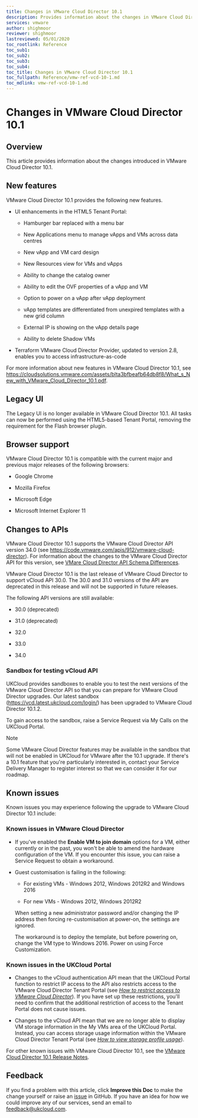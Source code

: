 ```yaml
---
title: Changes in VMware Cloud Director 10.1
description: Provides information about the changes in VMware Cloud Director 10.1
services: vmware
author: shighmoor
reviewer: shighmoor
lastreviewed: 05/01/2020
toc_rootlink: Reference
toc_sub1: 
toc_sub2:
toc_sub3:
toc_sub4:
toc_title: Changes in VMware Cloud Director 10.1
toc_fullpath: Reference/vmw-ref-vcd-10-1.md
toc_mdlink: vmw-ref-vcd-10-1.md
---
```


# Changes in VMware Cloud Director 10.1

## Overview

This article provides information about the changes introduced in VMware Cloud Director 10.1.

## New features

VMware Cloud Director 10.1 provides the following new features.

- UI enhancements in the HTML5 Tenant Portal:

  - Hamburger bar replaced with a menu bar

  - New Applications menu to manage vApps and VMs across data centres

  - New vApp and VM card design

  - New Resources view for VMs and vApps

  - Ability to change the catalog owner

  - Ability to edit the OVF properties of a vApp and VM

  - Option to power on a vApp after vApp deployment

  - vApp templates are differentiated from unexpired templates with a new grid column

  - External IP is showing on the vApp details page

  - Ability to delete Shadow VMs

- Terraform VMware Cloud Director Provider, updated to version 2.8, enables you to access infrastructure-as-code

For more information about new features in VMware Cloud Director 10.1, see <https://cloudsolutions.vmware.com/assets/blta3bfbeafb64db8f8/What_s_New_with_VMware_Cloud_Director_10.1.pdf>.

## Legacy UI

The Legacy UI is no longer available in VMware Cloud Director 10.1. All tasks can now be performed using the HTML5-based Tenant Portal, removing the requirement for the Flash browser plugin.

## Browser support

VMware Cloud Director 10.1 is compatible with the current major and previous major releases of the following browsers:

- Google Chrome

- Mozilla Firefox

- Microsoft Edge

- Microsoft Internet Explorer 11

## Changes to APIs

VMware Cloud Director 10.1 supports the VMware Cloud Director API version 34.0 (see <https://code.vmware.com/apis/912/vmware-cloud-director>). For information about the changes to the VMware Cloud Director API for this version, see [VMare Cloud Director API Schema Differences](https://code.vmware.com/apis/912/vmware-cloud-director/doc/diff/index.html).

VMware Cloud Director 10.1 is the last release of VMware Cloud Director to support vCloud API 30.0. The 30.0 and 31.0 versions of the API are deprecated in this release and will not be supported in future releases.

The following API versions are still available:

- 30.0 (deprecated)

- 31.0 (deprecated)

- 32.0

- 33.0

- 34.0

### Sandbox for testing vCloud API

UKCloud provides sandboxes to enable you to test the next versions of the VMware Cloud Director API so that you can prepare for VMware Cloud Director upgrades. Our latest sandbox (<https://vcd.latest.ukcloud.com/login/>) has been upgraded to VMware Cloud Director 10.1.2.

To gain access to the sandbox, raise a Service Request via My Calls on the UKCloud Portal.

> [!NOTE]
> Some VMware Cloud Director features may be available in the sandbox that will not be enabled in UKCloud for VMware after the 10.1 upgrade. If there's a 10.1 feature that you're particularly interested in, contact your Service Delivery Manager to register interest so that we can consider it for our roadmap.

## Known issues

Known issues you may experience following the upgrade to VMware Cloud Director 10.1 include:

### Known issues in VMware Cloud Director

- If you've enabled the **Enable VM to join domain** options for a VM, either currently or in the past, you won't be able to amend the hardware configuration of the VM. If you encounter this issue, you can raise a Service Request to obtain a workaround. 

- Guest customisation is failing in the following:

  - For existing VMs - Windows 2012, Windows 2012R2 and Windows 2016

  - For new VMs - Windows 2012, Windows 2012R2

  When setting a new administrator password and/or changing the IP address then forcing re-customisation at power-on, the settings are ignored.

  The workaround is to deploy the template, but before powering on, change the VM type to Windows 2016. Power on using Force Customization.

### Known issues in the UKCloud Portal

- Changes to the vCloud authentication API mean that the UKCloud Portal function to restrict IP access to the API also restricts access to the VMware Cloud Director Tenant Portal (see [*How to restrict access to VMware Cloud Director*](../portal/ptl-how-restrict-access-vcloud-api.md)). If you have set up these restrictions, you'll need to confirm that the additional restriction of access to the Tenant Portal does not cause issues.

- Changes to the vCloud API mean that we are no longer able to display VM storage information in the My VMs area of the UKCloud Portal. Instead, you can access storage usage information within the VMware Cloud Director Tenant Portal (see [*How to view storage profile usage*](vmw-how-view-storage-usage.md)).

For other known issues with VMware Cloud Director 10.1, see the [VMware Cloud Director 10.1 Release Notes](https://docs.vmware.com/en/VMware-Cloud-Director/10.1/rn/VMware-Cloud-Director-101-Release-Notes.html).

## Feedback

If you find a problem with this article, click **Improve this Doc** to make the change yourself or raise an [issue](https://github.com/UKCloud/documentation/issues) in GitHub. If you have an idea for how we could improve any of our services, send an email to <feedback@ukcloud.com>.

